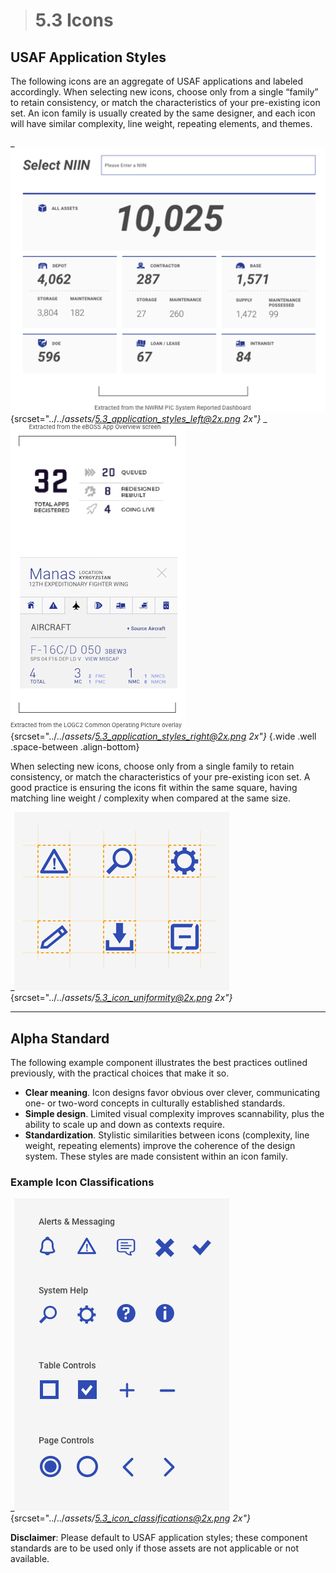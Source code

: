 > # **5.3** Icons

## USAF Application Styles

The following icons are an aggregate of USAF applications and labeled accordingly. When selecting new icons, choose only from a single “family” to retain consistency, or match the characteristics of your pre-existing icon set. An icon family is usually created by the same designer, and each icon will have similar complexity, line weight, repeating elements, and themes.


_![5.3 App Logos](../_assets/5.3_application_styles_left.png){srcset="../../_assets/5.3_application_styles_left@2x.png 2x"}_
_![5.3 App Logos](../_assets/5.3_application_styles_right.png){srcset="../../_assets/5.3_application_styles_right@2x.png 2x"}_
{.wide .well .space-between .align-bottom}

When selecting new icons, choose only from a single family to retain consistency, or match the characteristics of your pre-existing icon set. A good practice is ensuring the icons fit within the same square, having matching line weight / complexity when compared at the same size. 

_![5.3 Icon Uniformity](../_assets/5.3_icon_uniformity.png){srcset="../../_assets/5.3_icon_uniformity@2x.png 2x"}_

---

## Alpha Standard

The following example component illustrates the best practices outlined previously, with the practical choices that make it so. 

- **Clear meaning**. Icon designs favor obvious over clever, communicating one- or two-word concepts in culturally established standards.  
- **Simple design**. Limited visual complexity improves scannability, plus the ability to scale up and down as contexts require.  
- **Standardization**. Stylistic similarities between icons (complexity, line weight, repeating elements) improve the coherence of the design system. These styles are made consistent within an icon family. 

### Example Icon Classifications

_![5.3 Icon Classifications](../_assets/5.3_icon_classifications.png){srcset="../../_assets/5.3_icon_classifications@2x.png 2x"}_


**Disclaimer**: Please default to USAF application styles; these component standards are to be used only if those assets are not applicable or not available. 